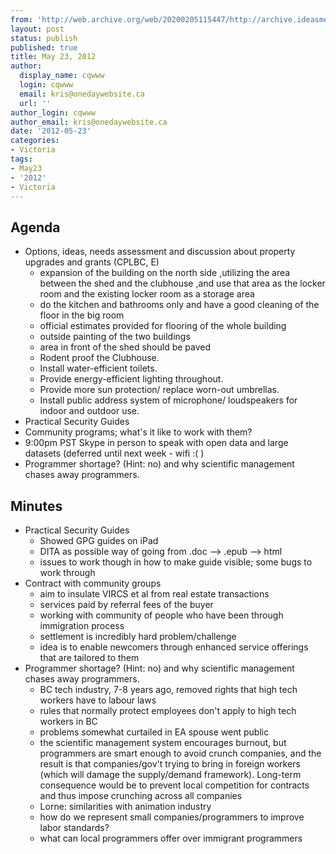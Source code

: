 ```yaml
---
from: 'http://web.archive.org/web/20200205115447/http://archive.ideasmeetings.org/wiki/Victoria_May23,2012'
layout: post
status: publish
published: true
title: May 23, 2012
author:
  display_name: cqwww
  login: cqwww
  email: kris@onedaywebsite.ca
  url: ''
author_login: cqwww
author_email: kris@onedaywebsite.ca
date: '2012-05-23'
categories:
- Victoria
tags:
- May23
- '2012'
- Victoria
---
```


## Agenda

* Options, ideas, needs assessment and discussion about property upgrades and grants (CPLBC, E) 
    * expansion of the building on the north side ,utilizing the area between the shed and the clubhouse ,and use that area as the locker room and the existing locker room as a storage area
    * do the kitchen and bathrooms only and have a good cleaning of the floor in the big room
    * official estimates provided for flooring of the whole building
    * outside painting of the two buildings
    * area in front of the shed should be paved
    * Rodent proof the Clubhouse.
    * Install water-efficient toilets.
    * Provide energy-efficient lighting throughout.
    * Provide more sun protection/ replace worn-out umbrellas.
    * Install public address system of microphone/ loudspeakers for indoor and outdoor use.
* Practical Security Guides
* Community programs; what's it like to work with them?
* 9:00pm PST Skype in person to speak with open data and large datasets (deferred until next week - wifi :( )
* Programmer shortage? (Hint: no) and why scientific management chases away programmers.

## Minutes

* Practical Security Guides 
    * Showed GPG guides on iPad
    * DITA as possible way of going from .doc --> .epub --> html
    * issues to work though in how to make guide visible; some bugs to work through
* Contract with community groups 
    * aim to insulate VIRCS et al from real estate transactions
    * services paid by referral fees of the buyer
    * working with community of people who have been through immigration process
    * settlement is incredibly hard problem/challenge
    * idea is to enable newcomers through enhanced service offerings that are tailored to them
* Programmer shortage? (Hint: no) and why scientific management chases away programmers. 
    * BC tech industry, 7-8 years ago, removed rights that high tech workers have to labour laws
    * rules that normally protect employees don't apply to high tech workers in BC
    * problems somewhat curtailed in EA spouse went public
    * the scientific management system encourages burnout, but programmers are smart enough to avoid crunch companies, and the result is that companies/gov't trying to bring in foreign workers (which will damage the supply/demand framework). Long-term consequence would be to prevent local competition for contracts and thus impose crunching across all companies
    * Lorne: similarities with animation industry
    * how do we represent small companies/programmers to improve labor standards?
    * what can local programmers offer over immigrant programmers
